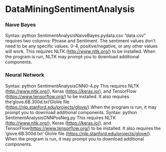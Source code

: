 # DataMiningSentimentAnalysis
### Naıve Bayes
Syntax:
python SentimentAnalysisNaiveBayes.pydata.csv “data.csv” 
requires two columns: Phrase and Sentiment. The sentiment values don’t need to be any specific values. 0-4, positive/negative, or any other values will work. This requires NLTK (http://www.nltk.org/) to be installed. When the program is run, NLTK may prompt you to download additional components.

### Neural Network
Syntax: python SentimentAnalysisCNN0-4.py
This requires NLTK (http://www.nltk.org/), Keras (https://keras.io/), and TensorFlow (https://www.tensorflow.org/) to be installed. It also requires the’glove.6B.300d.txt’GloVe file (https://nlp.stanford.edu/projects/glove/).When the program is run, it may prompt you to download additional components. 
Syntax: python SentimentAnalysisCNNPosNeg.py
This requires NLTK (http://www.nltk.org/), Keras (https://keras.io/), and TensorFlow(https://www.tensorflow.org/) to be installed. It also requires the ’glove.6B.300d.txt’ GloVe file (https://nlp.stanford.edu/projects/glove/). When the program is run, it may prompt you to download additional components.
